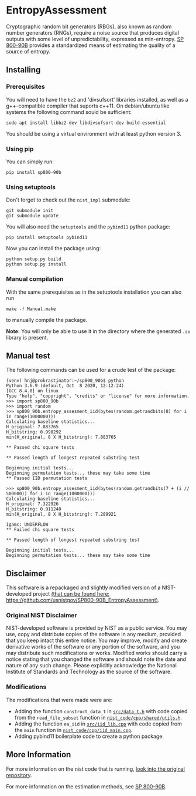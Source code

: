 # EntropyAssessment

Cryptographic random bit generators (RBGs), also known as random number generators (RNGs), require a noise source that produces digital outputs with some level of unpredictability, expressed as min-entropy. [SP 800-90B](https://nvlpubs.nist.gov/nistpubs/SpecialPublications/NIST.SP.800-90B.pdf) provides a standardized means of estimating the quality of a source of entropy.

## Installing

### Prerequisites

You will need to have the `bz2` and 'divsufsort' libraries installed, as well as a g++-compatible compiler that suports c++11.
On debian/ubuntu like systems the following command sould be sufficient:
```
sudo apt install libbz2-dev libdivsufsort-dev build-essential
```

You should be using a virtual environment with at least python version 3.

### Using pip

You can simply run:
```
pip install sp800-90b
```

### Using setuptools

Don't forget to check out the `nist_impl` submodule:
```
git submodule init
git submodule update
```

You will also need the `setuptools` and the `pybind11` python package:
```
pip install setuptools pybind11
```

Now you can install the package using:
```
python setup.py build
python setup.py install
```

### Manual compilation

With the same prerequisites as in the setuptools installation you can also run
```
make -f Manual.make
```
to manually compile the package.

**Note:** You will only be able to use it in the directory where the generated `.so` library is present.

## Manual test

The following commands can be used for a crude test of the package:
```
(venv) hnj@prokrastinator:~/sp800_90b$ python
Python 3.6.9 (default, Oct  8 2020, 12:12:24) 
[GCC 8.4.0] on linux
Type "help", "copyright", "credits" or "license" for more information.
>>> import sp800_90b
>>> import random
>>> sp800_90b.entropy_assesment_iid(bytes(random.getrandbits(8) for i in range(1000000)))
Calculating baseline statistics...
H_original: 7.883765
H_bitstring: 0.998292
min(H_original, 8 X H_bitstring): 7.883765

** Passed chi square tests

** Passed length of longest repeated substring test

Beginning initial tests...
Beginning permutation tests... these may take some time
** Passed IID permutation tests

>>> sp800_90b.entropy_assesment_iid(bytes(random.getrandbits(7 + (i // 500000)) for i in range(1000000)))
Calculating baseline statistics...
H_original: 7.322926
H_bitstring: 0.911240
min(H_original, 8 X H_bitstring): 7.289921

igamc: UNDERFLOW
** Failed chi square tests

** Passed length of longest repeated substring test

Beginning initial tests...
Beginning permutation tests... these may take some time
```


## Disclaimer

This software is a repackaged and slightly modified version of a NIST-developed project [(that can be found here: https://github.com/usnistgov/SP800-90B_EntropyAssessment)](https://github.com/usnistgov/SP800-90B_EntropyAssessment).

### Original NIST Disclaimer

NIST-developed software is provided by NIST as a public service. You may use, copy and distribute copies of the software in any medium, provided that you keep intact this entire notice. You may improve, modify and create derivative works of the software or any portion of the software, and you may distribute such modifications or works. Modified works should carry a notice stating that you changed the software and should note the date and nature of any such change. Please explicitly acknowledge the National Institute of Standards and Technology as the source of the software.

### Modifications

The modifications that were made were are:
 - Adding the function `construct_data_t` in [`src/data_t.h`](src/data_t.h) with code copied from the `read_file_subset` function in [`nist_code/cpp/shared/utils.h`](nist_code/cpp/shared/utils.h).
 - Adding the function `ea_iid` in [`src/iid_lib.cpp`](src/iid_lib.cpp) with code copied from the `main` function in [`nist_code/cpp/iid_main.cpp`](nist_code/cpp/iid_main.cpp).
 - Adding pybind11 boilerplate code to create a python package.

## More Information

For more information on the nist code that is running, [look into the original repository](https://github.com/usnistgov/SP800-90B_EntropyAssessment).

For more information on the estimation methods, see [SP 800-90B](https://nvlpubs.nist.gov/nistpubs/SpecialPublications/NIST.SP.800-90B.pdf).

